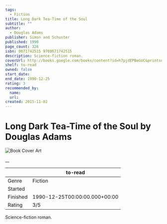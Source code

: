 ```yaml
---
tags:
  - Fiction
title: Long Dark Tea-Time of the Soul
subtitle: ""
author:
  - Douglas Adams
publisher: Simon and Schuster
published: 1990
page_count: 326
isbn: 0671742515 9780671742515
description: Science-fiction roman.
coverUrl: http://books.google.com/books/content?id=h7pjdEPBeGUC&printsec=frontcover&img=1&zoom=1&source=gbs_api
shelf: to-read
owned: false
start_date:
end_date: 1990-12-25
rating: 3
recommended_by:
  name:
  url:
created: 2015-11-02
---
```


# Long Dark Tea-Time of the Soul by Douglas Adams

![Book Cover Art](http://books.google.com/books/content?id=h7pjdEPBeGUC&printsec=frontcover&img=1&zoom=1&source=gbs_api)

__

| &nbsp; | to-read | 
| --- | --- |
| Genre | Fiction |
| Started |  |
| Finished | 1990-12-25T00:00:00.000+00:00 |
| Rating | 3/5 |

Science-fiction roman.